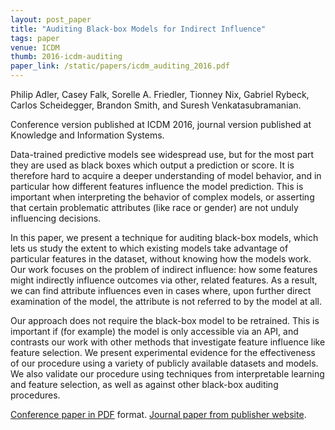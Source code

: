 ```yaml
---
layout: post_paper
title: "Auditing Black-box Models for Indirect Influence"
tags: paper
venue: ICDM
thumb: 2016-icdm-auditing
paper_link: /static/papers/icdm_auditing_2016.pdf
---
```


Philip Adler, Casey Falk, Sorelle A. Friedler, Tionney Nix, Gabriel Rybeck, Carlos Scheidegger, Brandon Smith, and Suresh Venkatasubramanian. 

Conference version published at ICDM 2016, journal version published
at Knowledge and Information Systems.

Data-trained predictive models see widespread use, but for the most
part they are used as black boxes which output a prediction or
score. It is therefore hard to acquire a deeper understanding of model
behavior, and in particular how different features influence the model
prediction. This is important when interpreting the behavior of
complex models, or asserting that certain problematic attributes (like
race or gender) are not unduly influencing decisions.

In this paper, we present a technique for auditing black-box models,
which lets us study the extent to which existing models take advantage
of particular features in the dataset, without knowing how the models
work. Our work focuses on the problem of indirect influence: how some
features might indirectly influence outcomes via other, related
features. As a result, we can find attribute influences even in cases
where, upon further direct examination of the model, the attribute is
not referred to by the model at all.

Our approach does not require the black-box model to be
retrained. This is important if (for example) the model is only
accessible via an API, and contrasts our work with other methods that
investigate feature influence like feature selection. We present
experimental evidence for the effectiveness of our procedure using a
variety of publicly available datasets and models. We also validate
our procedure using techniques from interpretable learning and feature
selection, as well as against other black-box auditing procedures.

[Conference paper in PDF](/static/papers/icdm_auditing_2016.pdf) format. [Journal paper from publisher website](https://link.springer.com/article/10.1007/s10115-017-1116-3).
